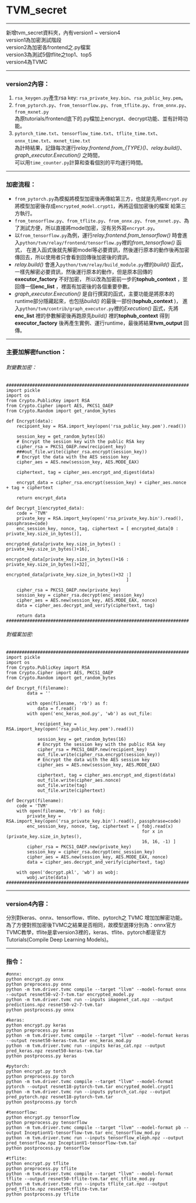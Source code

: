 # TVM_secret

----------------------
新增tvm_secret資料夾，內有version1 ~ version4  
version1為加密測試階段  
version2為加密各frontend之.py檔案  
version3為測試5個tflite之top1、top5  
version4為TVMC

----------------------
### version2內容：  
1. `rsa_keygen.py`產生rsa key: `rsa_private_key.bin`、`rsa_public_key.pem`。  
2. `from_pytorch.py`、`from_tensorflow.py`、`from_tflite.py`、`from_onnx.py`、`from_mxnet.py`  
  為原tutorials/frontend底下的.py檔加上encrypt、decrypt功能、並有計時功能。  
3. `pytorch_time.txt`、`tensorflow_time.txt`、`tflite_time.txt`、`onnx_time.txt`、`mxnet_time.txt`  
  為計時結果，記錄每次運行*relay.frontend.from_{TYPE}()*、*relay.build()*、*graph_executor.Execution()* 之時間，  
  可以用`time_counter.py`計算和查看個別的平均運行時間。
  
----------------------
### 加密流程：  
* `from_pytorch.py`為模擬將模型加密後再傳給第三方，也就是先用`encrypt.py`將模型加密後存成`encrypted_model.crypt1`，再將這個加密後的檔案
  給第三方執行。  
* `from_tensorflow.py`、`from_tflite.py`、`from_onnx.py`、`from_mxnet.py`、為了測試方便，所以直接將model加密，沒有另外寫`encrypt.py`。  
* 以`from_tensorflow.py`為例，運行*relay.frontend.from_tensorflow()* 時會進入`python/tvm/relay/frontend/tensorflow.py`裡的*from_tensorflow()* 函式，
  在進入函式後就先解密model等必要資訊，然後運行原本的動作後再加密傳回去，所以使用者只會看到回傳後加密後的資訊。
* *relay.build()* 會進入`python/tvm/relay/build_module.py`裡的*build()* 函式，一樣先解密必要資訊，然後運行原本的動作，但是原本回傳的**executor_factory** 不好加密，
  所以改為加密前一步的**tophub_context** ，並回傳一個**enc_list** ，裡面有加密後的各個重要參數。  
* *graph_executor.Execution()* 是自行撰寫的函式，主要功能是將原本的runtime部分隱藏起來，也包括*build()* 的最後一部份(**tophub_context** )，
  進入`python/tvm/contrib/graph_executor.py`裡的*Execution()* 函式，先將**enc_list** 裡的參數解密後再跑原先*build()* 裡的**tophub_context** 得到
  **executor_factory** 後再產生實例、運行runtime，最後將結果**tvm_output** 回傳。  
 
----------------------
### 主要加解密function：
###### 對變數加密：
```
######################################################################
import pickle
import os
from Crypto.PublicKey import RSA
from Crypto.Cipher import AES, PKCS1_OAEP
from Crypto.Random import get_random_bytes

def Encrypt(data): 
    recipient_key = RSA.import_key(open('rsa_public_key.pem').read())

    session_key = get_random_bytes(16)
    # Encrypt the session key with the public RSA key
    cipher_rsa = PKCS1_OAEP.new(recipient_key)
    ###out_file.write(cipher_rsa.encrypt(session_key))
    # Encrypt the data with the AES session key
    cipher_aes = AES.new(session_key, AES.MODE_EAX)

    ciphertext, tag = cipher_aes.encrypt_and_digest(data)

    encrypt_data = cipher_rsa.encrypt(session_key) + cipher_aes.nonce + tag + ciphertext

    return encrypt_data

def Decrypt_1(encrypted_data):
    code = 'TVM'
    private_key = RSA.import_key(open('rsa_private_key.bin').read(), passphrase=code)
    enc_session_key, nonce, tag, ciphertext = [ encrypted_data[0 : private_key.size_in_bytes()], 
                                                encrypted_data[private_key.size_in_bytes() : private_key.size_in_bytes()+16],
                                                encrypted_data[private_key.size_in_bytes()+16 : private_key.size_in_bytes()+32],
                                                encrypted_data[private_key.size_in_bytes()+32 :]
                                              ]

    cipher_rsa = PKCS1_OAEP.new(private_key)
    session_key = cipher_rsa.decrypt(enc_session_key)
    cipher_aes = AES.new(session_key, AES.MODE_EAX, nonce)
    data = cipher_aes.decrypt_and_verify(ciphertext, tag)

    return data
######################################################################
```
###### 對檔案加密:
```
######################################################################
import pickle
import os
from Crypto.PublicKey import RSA
from Crypto.Cipher import AES, PKCS1_OAEP
from Crypto.Random import get_random_bytes

def Encrypt_f(filename):         
        data = ''
    
        with open(filename, 'rb') as f:
            data = f.read()
        with open('enc_keras_mod.py', 'wb') as out_file:

            recipient_key = RSA.import_key(open('rsa_public_key.pem').read())
    
            session_key = get_random_bytes(16)
            # Encrypt the session key with the public RSA key
            cipher_rsa = PKCS1_OAEP.new(recipient_key)
            out_file.write(cipher_rsa.encrypt(session_key))
            # Encrypt the data with the AES session key
            cipher_aes = AES.new(session_key, AES.MODE_EAX)
        
            ciphertext, tag = cipher_aes.encrypt_and_digest(data)
            out_file.write(cipher_aes.nonce)
            out_file.write(tag)
            out_file.write(ciphertext)
            
def Decrypt(filename):
    code = 'TVM'
    with open(filename, 'rb') as fobj:
        private_key = RSA.import_key(open('rsa_private_key.bin').read(), passphrase=code)
        enc_session_key, nonce, tag, ciphertext = [ fobj.read(x) 
                                                    for x in (private_key.size_in_bytes(), 
                                                    16, 16, -1) ]
        cipher_rsa = PKCS1_OAEP.new(private_key)
        session_key = cipher_rsa.decrypt(enc_session_key)
        cipher_aes = AES.new(session_key, AES.MODE_EAX, nonce)
        data = cipher_aes.decrypt_and_verify(ciphertext, tag)

    with open('decrypt.pkl', 'wb') as wobj:
        wobj.write(data)
######################################################################
```
----------------------
### version4內容：
分別對keras、onnx、tensorflow、tflite、pytorch之 TVMC 增加加解密功能。  
為了方便對照加密後TVMC之結果是否相同，故模型選擇分別為：onnx官方TVMC教學，tflite是拿version3裡的，keras、tflite、pytorch都是官方Tutorials(Compile Deep Learning Models)。  

----------------------
### 指令：  
```
#onnx:
python encrypt.py onnx
python preprocess.py onnx
python -m tvm.driver.tvmc compile --target "llvm" --model-format onnx --output resnet50-v2-7-tvm.tar encrypted_model.py
python -m tvm.driver.tvmc run --inputs imagenet_cat.npz --output predictions.npz resnet50-v2-7-tvm.tar
python postprocess.py onnx

#keras:
python encrypt.py keras
python preprocess.py keras
python -m tvm.driver.tvmc compile --target "llvm" --model-format keras --output resnet50-keras-tvm.tar enc_keras_mod.py
python -m tvm.driver.tvmc run --inputs keras_cat.npz --output pred_keras.npz resnet50-keras-tvm.tar
python postprocess.py keras

#pytorch:
python encrypt.py torch
python preprocess.py torch
python -m tvm.driver.tvmc compile --target "llvm" --model-format pytorch --output resnet18-pytorch-tvm.tar encrypted_model.crypt1
python -m tvm.driver.tvmc run --inputs pytorch_cat.npz --output pred_pytorch.npz resnet18-pytorch-tvm.tar
python postprocess.py torch

#tensorflow:
python encrypt.py tensorflow
python preprocess.py tensorflow
python -m tvm.driver.tvmc compile --target "llvm" --model-format pb --output InceptionV1-tensorflow-tvm.tar enc_tensorflow_mod.py
python -m tvm.driver.tvmc run --inputs tensorflow_eleph.npz --output pred_tensorflow.npz InceptionV1-tensorflow-tvm.tar
python postprocess.py tensorflow

#tflite:
python encrypt.py tflite
python preprocess.py tflite
python -m tvm.driver.tvmc compile --target "llvm" --model-format tflite --output resnet50-tflite-tvm.tar enc_tflite_mod.py
python -m tvm.driver.tvmc run --inputs tflite_cat.npz --output pred_tflite.npz resnet50-tflite-tvm.tar
python postprocess.py tflite
```
